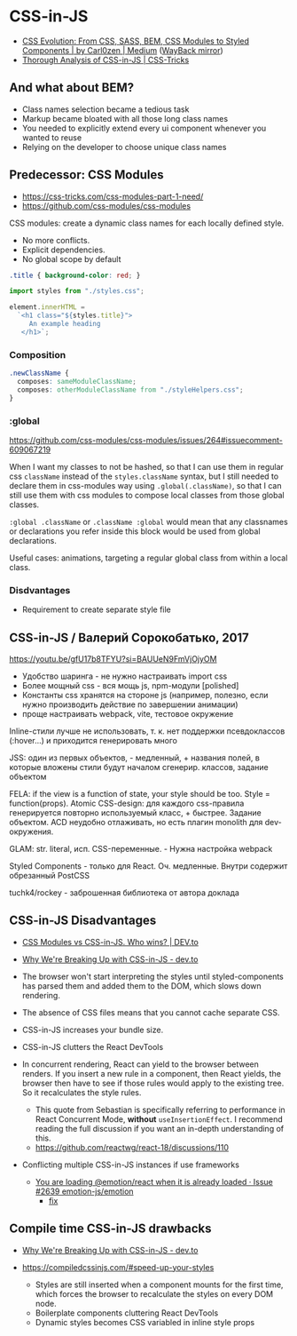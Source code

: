 # CSS-in-JS

- [CSS Evolution: From CSS, SASS, BEM, CSS Modules to Styled Components | by Carl0zen | Medium](https://medium.com/@perezpriego7/css-evolution-from-css-sass-bem-css-modules-to-styled-components-d4c1da3a659b) ([WayBack mirror](https://web.archive.org/web/20191209120825/https://medium.com/@perezpriego7/css-evolution-from-css-sass-bem-css-modules-to-styled-components-d4c1da3a659b))
- [Thorough Analysis of CSS-in-JS | CSS-Tricks](https://css-tricks.com/a-thorough-analysis-of-css-in-js/)
## And what about BEM?

- Class names selection became a tedious task
- Markup became bloated with all those long class names
- You needed to explicitly extend every ui component whenever you wanted to reuse
- Relying on the developer to choose unique class names

## Predecessor: CSS Modules

- https://css-tricks.com/css-modules-part-1-need/
- https://github.com/css-modules/css-modules

CSS modules: create a dynamic class names for each locally defined style.

- No more conflicts.
- Explicit dependencies.
- No global scope by default

```css
.title { background-color: red; }
```

```jsx
import styles from "./styles.css";

element.innerHTML =
  `<h1 class="${styles.title}">
     An example heading
   </h1>`;
```

### Composition

```css
.newClassName {
  composes: sameModuleClassName;
  composes: otherModuleClassName from "./styleHelpers.css";
}
```

### :global

https://github.com/css-modules/css-modules/issues/264#issuecomment-609067219

When I want my classes to not be hashed, so that I can use them in regular css `className` instead of the `styles.className` syntax, but I still needed to declare them in css-modules way using `.global(.className)`, so that I can still use them with css modules to compose local classes from those global classes.

`:global .className` or `.className :global` would mean that any classnames or declarations you refer inside this block would be used from global declarations.

Useful cases: animations, targeting a regular global class from within a local class.

### Disdvantages

- Requirement to create separate style file

## CSS-in-JS / Валерий Сорокобатько, 2017

https://youtu.be/gfU17b8TFYU?si=BAUUeN9FmVjOjyOM

- Удобство шаринга - не нужно настраивать import css
- Более мощный css - вся мощь js, npm-модули [polished]
- Константы css хранятся на стороне js (например, полезно, если нужно производить действие по завершении анимации)
- проще настраивать webpack, vite, тестовое окружение

Inline-стили лучше не использовать, т. к. нет поддержки псевдоклассов (:hover...) и приходится генерировать много

JSS: один из первых объектов, - медленный, + названия полей, в которые вложены стили будут началом сгенерир. классов, задание объектом

FELA: if the view is a function of state, your style should be too. Style = function(props). Atomic CSS-design: для каждого css-правила генерируется повторно используемый класс, + быстрее. Задание объектом. ACD неудобно отлаживать, но есть плагин monolith для dev-окружения.

GLAM: str. literal, исп. CSS-переменные. - Нужна настройка webpack

Styled Components - только для React. Оч. медленные. Внутри содержит обрезанный PostCSS

tuchk4/rockey - заброшенная библиотека от автора доклада

## CSS-in-JS Disadvantages

- [CSS Modules vs CSS-in-JS. Who wins? | DEV.to](https://dev.to/alexsergey/css-modules-vs-css-in-js-who-wins-3n25)
- [Why We're Breaking Up with CSS-in-JS - dev.to](https://dev.to/srmagura/why-were-breaking-up-wiht-css-in-js-4g9b)

- The browser won't start interpreting the styles until styled-components has parsed them and added them to the DOM, which slows down rendering.
- The absence of CSS files means that you cannot cache separate CSS.
- CSS-in-JS increases your bundle size.
- CSS-in-JS clutters the React DevTools
- In concurrent rendering, React can yield to the browser between renders. If you insert a new rule in a component, then React yields, the browser then have to see if those rules would apply to the existing tree. So it recalculates the style rules.
	- This quote from Sebastian is specifically referring to performance in React Concurrent Mode, **without** `useInsertionEffect`. I recommend reading the full discussion if you want an in-depth understanding of this.
	- https://github.com/reactwg/react-18/discussions/110
- Conflicting multiple CSS-in-JS instances if use frameworks
	- [You are loading @emotion/react when it is already loaded · Issue #2639 emotion-js/emotion](https://github.com/emotion-js/emotion/issues/2639)
		- [fix](https://github.com/emotion-js/emotion/issues/2639#issuecomment-1105881066)
## Compile time CSS-in-JS drawbacks

- [Why We're Breaking Up with CSS-in-JS - dev.to](https://dev.to/srmagura/why-were-breaking-up-wiht-css-in-js-4g9b)

- https://compiledcssinjs.com/#speed-up-your-styles
	- Styles are still inserted when a component mounts for the first time, which forces the browser to recalculate the styles on every DOM node.
	- Boilerplate components cluttering React DevTools
	- Dynamic styles becomes CSS variabled in inline style props